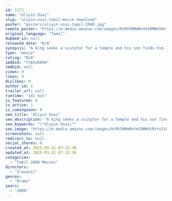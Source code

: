 ```yaml
---
id: 1271
name: "Uliyin Osai"
slug: "uliyin-osai-tamil-movie-download"
poster: "posters/uliyin-osai-tamil-2008.jpg"
remote_poster: "https://m.media-amazon.com/images/M/MV5BMmMxYmI0MWUtMzYxZi00OWU0LWI4ZTAtZmQ4ZDI3MjVjYTU4XkEyXkFqcGdeQXVyNTM3MDMyMDQ@._V1_SX300.jpg"
original_language: "Tamil"
dubbed_in: null
released_date: "N/A"
synopsis: "A king seeks a sculptor for a temple and his son finds him Iniyan. Iniyan discovers Chamundi, a skilled dancer who becomes his muse, and falls in love with her unaware of her true identity."
type: "movie"
rating: "N/A"
imdbid: "tt6536898"
tmdbid: null
views: 0
likes: 0
dislikes: 0
author_id: 1
trailer_url: null
runtime: "141 min"
is_featured: 0
is_active: 1
is_comingsoon: 0
seo_title: "Uliyin Osai"
seo_description: "A king seeks a sculptor for a temple and his son finds him Iniyan. Iniyan discovers Chamundi, a skilled dancer who becomes his muse, and falls in love with her unaware of her true identity."
seo_keywords: "\"Uliyin Osai\""
seo_image: "https://m.media-amazon.com/images/M/MV5BMmMxYmI0MWUtMzYxZi00OWU0LWI4ZTAtZmQ4ZDI3MjVjYTU4XkEyXkFqcGdeQXVyNTM3MDMyMDQ@._V1_SX300.jpg"
screenshots: null
redirect_to: null
social_shares: 0
created_at: 2025-03-22 07:32:38
updated_at: 2025-03-22 07:32:38
categories:
  - "Tamil 2008 Movies"
directors:
  - "Ilavenil"
genres:
  - "Drama"
years:
  - "2008"
---
```


